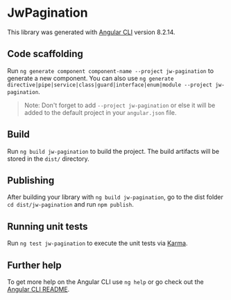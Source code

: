 # JwPagination

This library was generated with [Angular CLI](https://github.com/angular/angular-cli) version 8.2.14.

## Code scaffolding

Run `ng generate component component-name --project jw-pagination` to generate a new component. You can also use `ng generate directive|pipe|service|class|guard|interface|enum|module --project jw-pagination`.
> Note: Don't forget to add `--project jw-pagination` or else it will be added to the default project in your `angular.json` file. 

## Build

Run `ng build jw-pagination` to build the project. The build artifacts will be stored in the `dist/` directory.

## Publishing

After building your library with `ng build jw-pagination`, go to the dist folder `cd dist/jw-pagination` and run `npm publish`.

## Running unit tests

Run `ng test jw-pagination` to execute the unit tests via [Karma](https://karma-runner.github.io).

## Further help

To get more help on the Angular CLI use `ng help` or go check out the [Angular CLI README](https://github.com/angular/angular-cli/blob/master/README.md).
